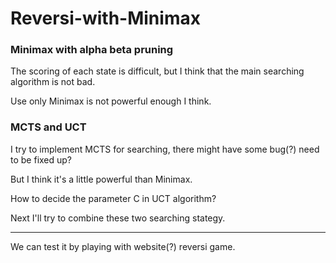 # Reversi-with-Minimax

### Minimax with alpha beta pruning  
The scoring of each state is difficult, but I think that the main searching algorithm is not bad.  

Use only Minimax is not powerful enough I think.  

### MCTS and UCT  
I try to implement MCTS for searching, there might have some bug(?) need to be fixed up?  

But I think it's a little powerful than Minimax.  

How to decide the parameter C in UCT algorithm?  

Next I'll try to combine these two searching stategy.  

-------  

We can test it by playing with website(?) reversi game.  
